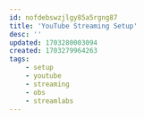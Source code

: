 ```yaml
---
id: nofdebswzjlgy85a5rgng87
title: 'YouTube Streaming Setup'
desc: ''
updated: 1703280003094
created: 1703279964263
tags:
    - setup
    - youtube
    - streaming
    - obs
    - streamlabs
---
```

